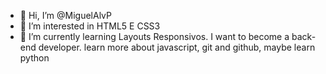 - 👋 Hi, I’m @MiguelAlvP
- 👀 I’m interested in  HTML5 E CSS3
- 🌱 I’m currently learning  Layouts Responsivos.
I want to become a back-end developer.
learn more about javascript, git and github,
maybe learn python
